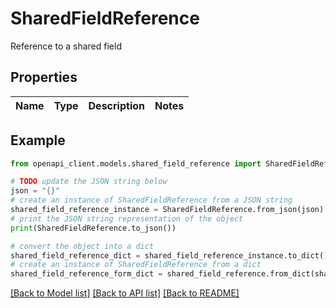 # SharedFieldReference

Reference to a shared field

## Properties

Name | Type | Description | Notes
------------ | ------------- | ------------- | -------------

## Example

```python
from openapi_client.models.shared_field_reference import SharedFieldReference

# TODO update the JSON string below
json = "{}"
# create an instance of SharedFieldReference from a JSON string
shared_field_reference_instance = SharedFieldReference.from_json(json)
# print the JSON string representation of the object
print(SharedFieldReference.to_json())

# convert the object into a dict
shared_field_reference_dict = shared_field_reference_instance.to_dict()
# create an instance of SharedFieldReference from a dict
shared_field_reference_form_dict = shared_field_reference.from_dict(shared_field_reference_dict)
```
[[Back to Model list]](../README.md#documentation-for-models) [[Back to API list]](../README.md#documentation-for-api-endpoints) [[Back to README]](../README.md)



